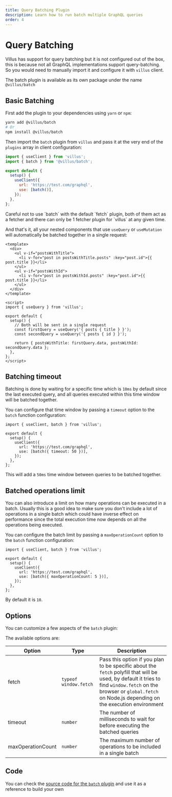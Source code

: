 ```yaml
---
title: Query Batching Plugin
description: Learn how to run batch multiple GraphQL queries
order: 4
---
```


# Query Batching

Villus has support for query batching but it is not configured out of the box, this is because not all GraphQL implementations support query-batching. So you would need to manually import it and configure it with `villus` client.

The batch plugin is available as its own package under the name `@villus/batch`

## Basic Batching

First add the plugin to your dependencies using `yarn` or `npm`:

```bash
yarn add @villus/batch
# Or
npm install @villus/batch
```

Then import the `batch` plugin from `villus` and pass it at the very end of the `plugins` array in client configuration:

```js
import { useClient } from 'villus';
import { batch } from '@villus/batch';

export default {
  setup() {
    useClient({
      url: 'https://test.com/graphql',
      use: [batch()],
    });
  },
};
```

<doc-tip type="danger">
  Careful not to use `batch` with the default `fetch` plugin, both of them act as a fetcher and there can only be 1 fetcher plugin for `villus` at any given time.
</doc-tip>

And that's it, all your nested components that use `useQuery` or `useMutation` will automatically be batched together in a single request:

```vue
<template>
  <div>
    <ul v-if="postsWithTitle">
      <li v-for="post in postsWithTitle.posts" :key="post.id">{{ post.title }}</li>
    </ul>
    <ul v-if="postsWithId">
      <li v-for="post in postsWithId.posts" :key="post.id">{{ post.title }}</li>
    </ul>
  </div>
</template>

<script>
import { useQuery } from 'villus';

export default {
  setup() {
    // Both will be sent in a single request
    const firstQuery = useQuery('{ posts { title } }');
    const secondQuery = useQuery('{ posts { id } }');

    return { postsWithTitle: firstQuery.data, postsWithId: secondQuery.data };
  },
};
</script>
```

## Batching timeout

Batching is done by waiting for a specific time which is `10ms` by default since the last executed query, and all queries executed within this time window will be batched together.

You can configure that time window by passing a `timeout` option to the `batch` function configuration:

```js{8}
import { useClient, batch } from 'villus';

export default {
  setup() {
    useClient({
      url: 'https://test.com/graphql',
      use: [batch({ timeout: 50 })],
    });
  },
};
```

This will add a `50ms` time window between queries to be batched together.

## Batched operations limit

You can also introduce a limit on how many operations can be executed in a batch. Usually this is a good idea to make sure you don't include a lot of operations in a single batch which could have inverse effect on performance since the total execution time now depends on all the operations being executed.

You can configure the batch limit by passing a `maxOperationCount` option to the `batch` function configuration:

```js{8}
import { useClient, batch } from 'villus';

export default {
  setup() {
    useClient({
      url: 'https://test.com/graphql',
      use: [batch({ maxOperationCount: 5 })],
    });
  },
};
```

By default it is `10`.

## Options

You can customize a few aspects of the `batch` plugin:

The available options are:

| Option            | Type                  | Description                                                                                                                                                                                                             |
| ----------------- | --------------------- | ----------------------------------------------------------------------------------------------------------------------------------------------------------------------------------------------------------------------- |
| fetch             | `typeof window.fetch` | Pass this option if you plan to be specific about the `fetch` polyfill that will be used, by default it tries to find `window.fetch` on the browser or `global.fetch` on Node.js depending on the execution environment |
| timeout           | `number`              | The number of milliseconds to wait for before executing the batched queries                                                                                                                                             |
| maxOperationCount | `number`              | The maximum number of operations to be included in a single batch                                                                                                                                                       |

## Code

You can check the [source code for the `batch` plugin](https://github.com/logaretm/villus/blob/main/packages/batch/src/index.ts) and use it as a reference to build your own
